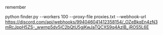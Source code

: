 

remember


python finder.py --workers 100 --proxy-file proxies.txt --webhook-url https://discord.com/api/webhooks/994046041412358154/_OZeBkqEn4zN3mRcJppH5ZS-_wwmp5dv5jC2bQtU5gjKwJaTQCXS9q4AzlB_jROS5L6E
